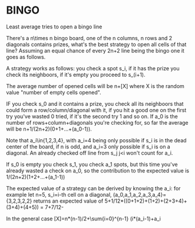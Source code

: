 # BINGO
Least average tries to open a bingo line

There's a n\times n bingo board, one of the n columns, n rows and 2 diagonals contains prizes, what's the best strategy to open all cells of that line? Assuming an equal chance of every 2n+2 line being the bingo one it goes as follows.

A strategy works as follows: you check a spot s_i, if it has the prize you check its neighboors, if it's empty you proceed to s_(i+1).

The average number of opened cells will be n+[X] where X is the random value "number of empty cells opened".

IF you check s_0 and it contains a prize, you check all its neighboors that could form a row/column/diagonal with it, if you hit a good one on the first try you've wasted 0 tried, if it's the second try 1 and so on. If a_0 is the number of rows+column+diagonals you're checking for, so far the average will be n+1/(2n+2)(0+1+...+(a_0-1)).

Note that a_i\in{1,2,3,4}, with a_i=4 being only possible if s_i is in the dead center of the board, if n is odd, and a_i=3 only possible if s_i is on a diagonal. An already checked off line from s_j j<i won't count for a_i.

If s_0 is empty you check s_1, you check a_1 spots, but this time you've already wasted a check on a_0, so the contribution to the expected value is 1/(2n+2)(1+2+...+(a_1-1))

The expected value of a strategy can be derived by knowing the a_i: for example let n=5, s_i=i-th cell on a diagonal, (a_0,a_1,a_2,a_3,a_4}={3,2,3,2,2} returns an expected value of 5+1/12*((0+1+2)+(1+2)+(2+3+4)+(3+4)+(4+5)) = 7+7/12-

In the general case [X]=n*(n-1)/2+\sum{i=0}^{n-1} (i*(a_i-1)+a_i
